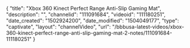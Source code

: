 {
    "title": "Xbox 360 Kinect Perfect Range Anti-Slip Gaming Mat",
    "description": "",
    "channelid": "111091684",
    "videoid": "111180251",
    "date_created": "1502924200",
    "date_modified": "1504049177",
    "type": "captivate",
    "layout": "channelVideo",
    "url": "\/bbbusa-latest-videos\/xbox-360-kinect-perfect-range-anti-slip-gaming-mat-2-notes\/111091684-111180251"
}